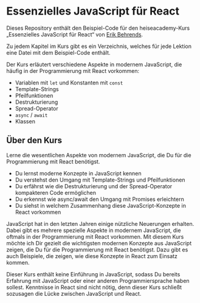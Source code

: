 # Essenzielles JavaScript für React

Dieses Repository enthält den Beispiel-Code für den heiseacademy-Kurs „Essenzielles JavaScript für React“ von [Erik Behrends](https://behrends.io).

Zu jedem Kapitel im Kurs gibt es ein Verzeichnis, welches für jede Lektion eine Datei mit dem Beispiel-Code enthält.

Der Kurs erläutert verschiedene Aspekte in modernem JavaScript, die häufig in der Programmierung mit React vorkommen:

- Variablen mit `let` und Konstanten mit `const`
- Template-Strings
- Pfeilfunktionen
- Destrukturierung
- Spread-Operator
- `async` / `await`
- Klassen 


## Über den Kurs

Lerne die wesentlichen Aspekte von modernem JavaScript, die Du für die Programmierung mit React 
benötigst.

- Du lernst moderne Konzepte in JavaScript kennen
- Du verstehst den Umgang mit Template-Strings und Pfeilfunktionen
- Du erfährst wie die Destrukturierung und der Spread-Operator kompakteren Code ermöglichen
- Du erkennst wie async/await den Umgang mit Promises erleichtern
- Du siehst in welchem Zusammenhang diese JavaScript-Konzepte in React vorkommen 

JavaScript hat in den letzten Jahren einige nützliche Neuerungen erhalten. Dabei gibt es mehrere spezielle
Aspekte in modernem JavaScript, die oftmals in der Programmierung mit React vorkommen. Mit diesem 
Kurs möchte ich Dir gezielt die wichtigsten modernen Konzepte aus JavaScript zeigen, die Du für die 
Programmierung mit React benötigst. Dazu gibt es auch Beispiele, die zeigen, wie diese Konzepte in React 
zum Einsatz kommen.

Dieser Kurs enthält keine Einführung in JavaScript, sodass Du bereits Erfahrung mit JavaScript oder einer 
anderen Programmiersprache haben sollest. Kenntnisse in React sind nicht nötig, denn dieser Kurs 
schließt sozusagen die Lücke zwischen JavaScript und React.


